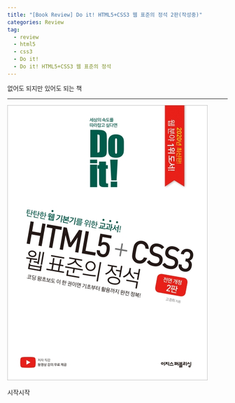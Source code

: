```yaml
---  
title: "[Book Review] Do it! HTML5+CSS3 웹 표준의 정석 2판(작성중)"  
categories: Review  
tag:
  - review
  - html5
  - css3
  - Do it!
  - Do it! HTML5+CSS3 웹 표준의 정석
---  
```


없어도 되지만 있어도 되는 책

---


![제목](/assets/images/review/Do-it!-HTML5-CSS3.jpg)

시작시작
